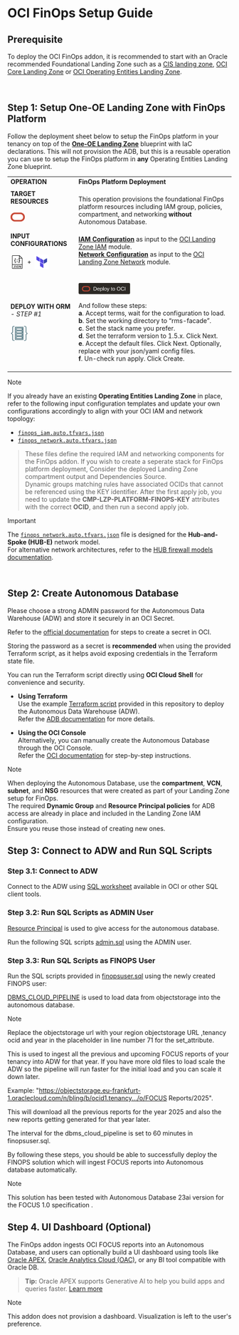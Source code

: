 # OCI FinOps Setup Guide

## Prerequisite

To deploy the OCI FinOps addon, it is recommended to start with an Oracle recommended Foundational Landing Zone such as a [CIS landing zone](https://github.com/oci-landing-zones/oci-cis-landingzone-quickstart), [OCI Core Landing Zone](https://github.com/oci-landing-zones/terraform-oci-core-landingzone) or [OCI Operating Entities Landing Zone](https://github.com/oci-landing-zones/oci-landing-zone-operating-entities/tree/master/blueprints/).  

&nbsp;

## Step 1: Setup One-OE Landing Zone with FinOps Platform

Follow the deployment sheet below to setup the FinOps platform in your tenancy on top of the [**One-OE Landing Zone**](https://github.com/oci-landing-zones/oci-landing-zone-operating-entities/tree/master/blueprints/one-oe/runtime/one-stack) blueprint with IaC declarations.  This will not provision the ADB, but this is a reusable operation you can use to setup the FinOps platform in **any** Operating Entities Landing Zone blueprint.


| |  |
|---|---| 
| **OPERATION** | **FinOps Platform Deployment** | 
| **TARGET RESOURCES**  </br></br><img src="../../../commons/images/icon_oci.jpg" width="32">| </br>This operation provisions the foundational FinOps platform resources including IAM group, policies, compartment, and networking **without** Autonomous Database. | 
| **INPUT CONFIGURATIONS** </br></br><img src="../../../commons/images/icon_json.jpg" width="30" align="center">&nbsp; +&nbsp; <img src="../../../commons/images/icon_terraform.jpg" width="32" align="center">|</br>[**IAM Configuration**](finops_iam.auto.tfvars.json) as input to the [OCI Landing Zone IAM](https://github.com/oracle-quickstart/terraform-oci-cis-landing-zone-iam) module. </br>[**Network Configuration**](finops_network.auto.tfvars.json) as input to the [OCI Landing Zone Network](https://github.com/oci-landing-zones/terraform-oci-modules-networking) module.</br></br> | 
| **DEPLOY WITH ORM** </br>*- STEP #1* </br></br><img src="../../../commons/images/icon_orm.jpg" width="40">| </br>[<img src="/commons/images/DeployToOCI.svg"  height="25" align="center">](https://cloud.oracle.com/resourcemanager/stacks/create?zipUrl=https://github.com/oci-landing-zones/terraform-oci-modules-orchestrator/archive/refs/tags/v2.0.5.zip&zipUrlVariables={"input_config_files_urls":"https://raw.githubusercontent.com/oci-landing-zones/oci-landing-zone-operating-entities/master/addons/oci-finops/finops-setup/finops_iam.auto.tfvars.json,https://raw.githubusercontent.com/oci-landing-zones/oci-landing-zone-operating-entities/master/addons/oci-finops/finops-setup/finops_network.auto.tfvars.json"})  </br></br> And follow these steps:</br> **a**. Accept terms,  wait for the configuration to load. </br> **b**. Set the working directory to “rms-facade”. </br> **c**. Set the stack name you prefer.</br> **d**. Set the terraform version to 1.5.x. Click Next. </br> **e**. Accept the default files. Click Next. Optionally, replace with your json/yaml config files. </br> **f**. Un-check run apply. Click Create. </br> </br> |


> [!NOTE]  
> If you already have an existing **Operating Entities Landing Zone** in place, refer to the following input configuration templates and update your own configurations accordingly to align with your OCI IAM and network topology:  
> - [`finops_iam.auto.tfvars.json`](./finops_iam.auto.tfvars.json)  
> - [`finops_network.auto.tfvars.json`](./finops_network.auto.tfvars.json)

> These files define the required IAM and networking components for the FinOps addon. If you wish to create a seperate stack for FinOps platform deployment, Consider the deployed Landing Zone compartment output and Dependencies Source.<br>
> Dynamic groups matching rules have associated OCIDs that cannot be referenced using the KEY identifier. After the first apply job, you need to update the **CMP-LZP-PLATFORM-FINOPS-KEY** attributes with the correct **OCID**, and then run a second apply job.

> [!IMPORTANT]  
> The [`finops_network.auto.tfvars.json`](./finops_network.auto.tfvars.json) file is designed for the **Hub-and-Spoke (HUB-E)** network model.  
> For alternative network architectures, refer to the [HUB firewall models documentation](https://github.com/oci-landing-zones/oci-landing-zone-operating-entities/tree/master/addons/oci-hub-models).

&nbsp;

## Step 2: Create Autonomous Database
Please choose a strong ADMIN password for the Autonomous Data Warehouse (ADW) and store it securely in an OCI Secret.

Refer to the [official documentation](https://docs.oracle.com/en-us/iaas/finops-setup/KeyManagement/Tasks/managingsecrets_topic-To_create_a_new_secret.htm) for steps to create a secret in OCI.

Storing the password as a secret is **recommended** when using the provided Terraform script, as it helps avoid exposing credentials in the Terraform state file.

You can run the Terraform script directly using **OCI Cloud Shell** for convenience and security.


- **Using Terraform**  
Use the example [Terraform script](/addons/oci-finops/finops-setup/terraform/) provided in this repository to deploy the Autonomous Data Warehouse (ADW).  
Refer the [ADB documentation](https://docs.oracle.com/en/cloud/paas/autonomous-database/index.html) for more details.

- **Using the OCI Console**  
Alternatively, you can manually create the Autonomous Database through the OCI Console.  
Refer the [OCI documentation](https://docs.oracle.com/en-us/iaas/autonomous-database-serverless/doc/autonomous-provision.html) for step-by-step instructions.

> [!NOTE]
> When deploying the Autonomous Database, use the **compartment**, **VCN**, **subnet**, and **NSG** resources that were created as part of your Landing Zone setup for FinOps.  
> The required **Dynamic Group** and **Resource Principal policies** for ADB access are already in place and included in the Landing Zone IAM configuration.  
> Ensure you reuse those instead of creating new ones.

## Step 3: Connect to ADW and Run SQL Scripts
### Step 3.1: Connect to ADW
Connect to the ADW using [SQL worksheet](https://docs.oracle.com/en-us/iaas/database-tools/doc/run-sql-statement-sql-worksheet.html) available in OCI  or other SQL client tools.


### Step 3.2: Run SQL Scripts as ADMIN User
[Resource Principal](https://docs.oracle.com/en/cloud/paas/autonomous-database/serverless/adbsb/resource-principal.html) is used to give access for the autonomous database. 


Run the following SQL scripts [admin.sql](/addons/oci-finops/finops-setup/sql/admin.sql) using the ADMIN user.

### Step 3.3: Run SQL Scripts as FINOPS User

Run the SQL scripts provided in [finopsuser.sql](/addons/oci-finops/finops-setup/sql/finopsuser.sql) using the newly created FINOPS user:

[DBMS_CLOUD_PIPELINE](https://docs.oracle.com/en/cloud/paas/autonomous-database/serverless/adbsb/autonomous-pipeline.html) is used to load data from objectstorage into the autonomous database. 

> [!NOTE]
> Replace the objectstorage url with your region objectstorage URL ,tenancy ocid and year in the placeholder in line number 71 for the set_attribute. 

This is used to ingest all the previous and upcoming FOCUS reports of your tenancy into ADW for that year. If you have more old files to load scale the ADW so the pipeline will run faster for the initial load and you can scale it down later.

Example: "https://objectstorage.eu-frankfurt-1.oraclecloud.com/n/bling/b/ocid1.tenancy.../o/FOCUS Reports/2025". 

This will download all the previous reports for the year 2025 and also the new reports getting generated for that year later.

The interval for the dbms_cloud_pipeline is set to 60 minutes in finopsuser.sql. 


By following these steps, you should be able to successfully deploy the FINOPS solution which will ingest FOCUS reports into Autonomous database automatically.

> [!NOTE]
> This solution has been tested with Autonomous Database 23ai version for the FOCUS 1.0 specification .

## Step 4. UI Dashboard (Optional)

The FinOps addon ingests OCI FOCUS reports into an Autonomous Database, and users can optionally build a UI dashboard using tools like [Oracle APEX](https://docs.oracle.com/en/database/oracle/apex/24.2/index.html), [Oracle Analytics Cloud (OAC)](https://www.oracle.com/business-analytics/analytics-cloud.html), or any BI tool compatible with Oracle DB.

> **Tip:** Oracle APEX supports Generative AI to help you build apps and queries faster. [Learn more](https://docs.oracle.com/en/database/oracle/apex/24.2/htmdb/managing-generative-ai-in-apex.html)

> [!NOTE]
> This addon does not provision a dashboard. Visualization is left to the user's preference.
